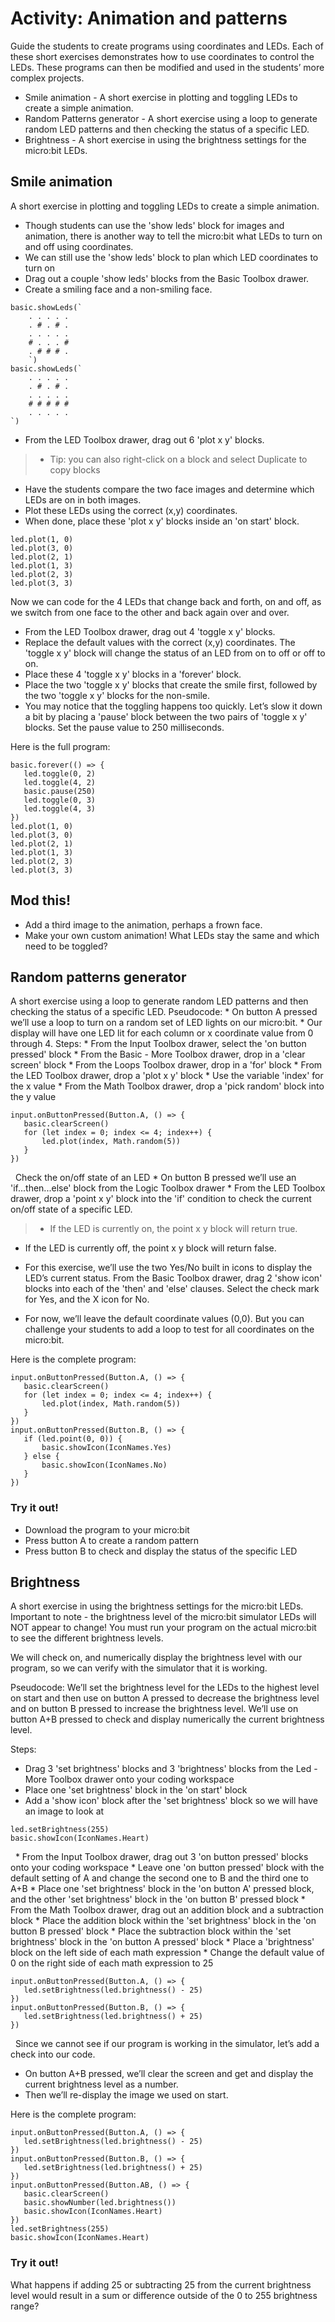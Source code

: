 # Activity: Animation and patterns

Guide the students to create programs using coordinates and LEDs. Each of these short exercises demonstrates how to use coordinates to control the LEDs. These programs can then be modified and used in the students’ more complex projects.  

* Smile animation - A short exercise in plotting and toggling LEDs to create a simple animation.
* Random Patterns generator - A short exercise using a loop to generate random LED patterns and then checking the status of a specific LED.
* Brightness - A short exercise in using the brightness settings for the micro:bit LEDs.

## Smile animation

A short exercise in plotting and toggling LEDs to create a simple animation.

* Though students can use the 'show leds' block for images and animation, there is another way to tell the micro:bit what LEDs to turn on and off using coordinates.
* We can still use the 'show leds' block to plan which LED coordinates to turn on
* Drag out a couple 'show leds' blocks from the Basic Toolbox drawer.
* Create a smiling face and a non-smiling face.

```block
basic.showLeds(`
    . . . . .
    . # . # .
    . . . . .
    # . . . #
    . # # # .
    `)
basic.showLeds(`
    . . . . .
    . # . # .
    . . . . .
    # # # # #
    . . . . .
`)
```

* From the LED Toolbox drawer, drag out 6 'plot x y' blocks.

> * Tip: you can also right-click on a block and select Duplicate to copy blocks

* Have the students compare the two face images and determine which LEDs are on in both images. 
* Plot these LEDs using the correct (x,y) coordinates.
* When done, place these 'plot x y' blocks inside an 'on start' block.

```blocks
led.plot(1, 0)
led.plot(3, 0)
led.plot(2, 1)
led.plot(1, 3)
led.plot(2, 3)
led.plot(3, 3)
```

Now we can code for the 4 LEDs that change back and forth, on and off, as we switch from one face to the other and back again over and over.

* From the LED Toolbox drawer, drag out 4 'toggle x y' blocks. 
* Replace the default values with the correct (x,y) coordinates. The 'toggle x y' block will change the status of an LED from on to off or off to on.
* Place these 4 'toggle x y' blocks in a 'forever' block. 
* Place the two 'toggle x y' blocks that create the smile first, followed by the two 'toggle x y' blocks for the non-smile.
* You may notice that the toggling happens too quickly. Let’s slow it down a bit by placing a 'pause' block between the two pairs of 'toggle x y' blocks. Set the pause value to 250 milliseconds.

Here is the full program:

```blocks
basic.forever(() => {
   led.toggle(0, 2)
   led.toggle(4, 2)
   basic.pause(250)
   led.toggle(0, 3)
   led.toggle(4, 3)
})
led.plot(1, 0)
led.plot(3, 0)
led.plot(2, 1)
led.plot(1, 3)
led.plot(2, 3)
led.plot(3, 3)
```

## Mod this!

* Add a third image to the animation, perhaps a frown face. 
* Make your own custom animation! What LEDs stay the same and which need to be toggled?  

## Random patterns generator

A short exercise using a loop to generate random LED patterns and then checking the status of a specific LED. Pseudocode: * On button A pressed we’ll use a loop to turn on a random set of LED lights on our micro:bit. * Our display will have one LED lit for each column or x coordinate value from 0 through 4. Steps: * From the Input Toolbox drawer, select the 'on button pressed' block * From the Basic - More Toolbox drawer, drop in a 'clear screen' block * From the Loops Toolbox drawer, drop in a 'for' block * From the LED Toolbox drawer, drop a 'plot x y' block * Use the variable 'index' for the x value * From the Math Toolbox drawer, drop a 'pick random' block into the y value

```blocks
input.onButtonPressed(Button.A, () => {
   basic.clearScreen()
   for (let index = 0; index <= 4; index++) {
       led.plot(index, Math.random(5))
   }
})
```

  Check the on/off state of an LED * On button B pressed we’ll use an 'if...then...else' block from the Logic Toolbox drawer * From the LED Toolbox drawer, drop a 'point x y' block into the 'if' condition to check the current on/off state of a specific LED.

> * If the LED is currently on, the point x y block will return true. 

* If the LED is currently off, the point x y block will return false.

* For this exercise, we’ll use the two Yes/No built in icons to display the LED’s current status. From the Basic Toolbox drawer, drag 2 'show icon' blocks into each of the 'then' and 'else' clauses. Select the check mark for Yes, and the X icon for No.

* For now, we’ll leave the default coordinate values (0,0). But you can challenge your students to add a loop to test for all coordinates on the micro:bit.

Here is the complete program:

```blocks
input.onButtonPressed(Button.A, () => {
   basic.clearScreen()
   for (let index = 0; index <= 4; index++) {
       led.plot(index, Math.random(5))
   }
})
input.onButtonPressed(Button.B, () => {
   if (led.point(0, 0)) {
       basic.showIcon(IconNames.Yes)
   } else {
       basic.showIcon(IconNames.No)
   }
})
```

### Try it out!

* Download the program to your micro:bit
* Press button A to create a random pattern
* Press button B to check and display the status of the specific LED  

## Brightness

A short exercise in using the brightness settings for the micro:bit LEDs. Important to note - the brightness level of the micro:bit simulator LEDs will NOT appear to change! You must run your program on the actual micro:bit to see the different brightness levels.

We will check on, and numerically display the brightness level with our program, so we can verify with the simulator that it is working.

Pseudocode: We’ll set the brightness level for the LEDs to the highest level on start and then use on button A pressed to decrease the brightness level and on button B pressed to increase the brightness level. We’ll use on button A+B pressed to check and display numerically the current brightness level.

Steps:

* Drag 3 'set brightness' blocks and 3 'brightness' blocks from the Led - More Toolbox drawer onto your coding workspace
* Place one 'set brightness' block in the 'on start' block
* Add a 'show icon' block after the 'set brightness' block so we will have an image to look at

```blocks
led.setBrightness(255)
basic.showIcon(IconNames.Heart)
```

  * From the Input Toolbox drawer, drag out 3 'on button pressed' blocks onto your coding workspace * Leave one 'on button pressed' block with the default setting of A and change the second one to B and the third one to A+B * Place one 'set brightness' block in the 'on button A' pressed block, and the other 'set brightness' block in the 'on button B' pressed block * From the Math Toolbox drawer, drag out an addition block and a subtraction block * Place the addition block within the 'set brightness' block in the 'on button B pressed' block * Place the subtraction block within the 'set brightness' block in the 'on button A pressed' block * Place a 'brightness' block on the left side of each math expression * Change the default value of 0 on the right side of each math expression to 25

```blocks
input.onButtonPressed(Button.A, () => {
   led.setBrightness(led.brightness() - 25)
})
input.onButtonPressed(Button.B, () => {
   led.setBrightness(led.brightness() + 25)
})
```

  Since we cannot see if our program is working in the simulator, let’s add a check into our code.

* On button A+B pressed, we’ll clear the screen and get and display the current brightness level as a number.
* Then we’ll re-display the image we used on start.

Here is the complete program:

```blocks
input.onButtonPressed(Button.A, () => {
   led.setBrightness(led.brightness() - 25)
})
input.onButtonPressed(Button.B, () => {
   led.setBrightness(led.brightness() + 25)
})
input.onButtonPressed(Button.AB, () => {
   basic.clearScreen()
   basic.showNumber(led.brightness())
   basic.showIcon(IconNames.Heart)
})
led.setBrightness(255)
basic.showIcon(IconNames.Heart)
```

### Try it out!

What happens if adding 25 or subtracting 25 from the current brightness level would result in a sum or difference outside of the 0 to 255 brightness range?